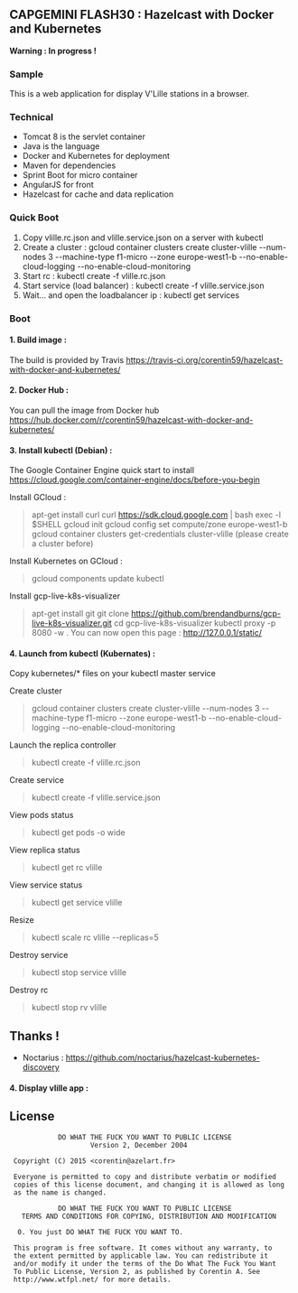 ## CAPGEMINI FLASH30 : Hazelcast with Docker and Kubernetes ##

**Warning : In progress !**

### Sample
This is a web application for display V'Lille stations in a browser.


### Technical
* Tomcat 8 is the servlet container
* Java is the language
* Docker and Kubernetes for deployment
* Maven for dependencies
* Sprint Boot for micro container
* AngularJS for front
* Hazelcast for cache and data replication

### Quick Boot

 1. Copy vlille.rc.json and vlille.service.json on a server with kubectl
 2. Create a cluster : gcloud container clusters create cluster-vlille --num-nodes 3 --machine-type f1-micro --zone europe-west1-b --no-enable-cloud-logging --no-enable-cloud-monitoring
 2. Start rc : kubectl create -f vlille.rc.json
 3. Start service (load balancer) : kubectl create -f vlille.service.json
 4. Wait... and open the loadbalancer ip : kubectl get services

### Boot

#### 1. Build image :
The build is provided by Travis
https://travis-ci.org/corentin59/hazelcast-with-docker-and-kubernetes/

#### 2. Docker Hub :
You can pull the image from Docker hub
https://hub.docker.com/r/corentin59/hazelcast-with-docker-and-kubernetes/

#### 3. Install kubectl (Debian) :
The Google Container Engine quick start to install
https://cloud.google.com/container-engine/docs/before-you-begin

Install GCloud :
> apt-get install curl
> curl https://sdk.cloud.google.com | bash
> exec -l $SHELL
> gcloud init
> gcloud config set compute/zone europe-west1-b
> gcloud container clusters get-credentials cluster-vlille (please create a cluster before)

Install Kubernetes on GCloud :
> gcloud components update kubectl

Install gcp-live-k8s-visualizer
> apt-get install git
> git clone https://github.com/brendandburns/gcp-live-k8s-visualizer.git
> cd gcp-live-k8s-visualizer
> kubectl proxy -p 8080 -w .
You can now open this page : http://127.0.0.1/static/

#### 4. Launch from kubectl (Kubernates) :

Copy kubernetes/* files on your kubectl master service

Create cluster
> gcloud container clusters create cluster-vlille --num-nodes 3 --machine-type f1-micro --zone europe-west1-b --no-enable-cloud-logging --no-enable-cloud-monitoring

Launch the replica controller
> kubectl create -f vlille.rc.json

Create service
> kubectl create -f vlille.service.json

View pods status
> kubectl get pods -o wide

View replica status
> kubectl get rc vlille

View service status
> kubectl get service vlille

Resize
> kubectl scale rc vlille --replicas=5

Destroy service
> kubectl stop service vlille

Destroy rc
> kubectl stop rv vlille

## Thanks !
* Noctarius : https://github.com/noctarius/hazelcast-kubernetes-discovery


#### 4. Display vlille app :


## License

```
            DO WHAT THE FUCK YOU WANT TO PUBLIC LICENSE
                    Version 2, December 2004

 Copyright (C) 2015 <corentin@azelart.fr>

 Everyone is permitted to copy and distribute verbatim or modified
 copies of this license document, and changing it is allowed as long
 as the name is changed.

            DO WHAT THE FUCK YOU WANT TO PUBLIC LICENSE
   TERMS AND CONDITIONS FOR COPYING, DISTRIBUTION AND MODIFICATION

  0. You just DO WHAT THE FUCK YOU WANT TO.
```

```
 This program is free software. It comes without any warranty, to
 the extent permitted by applicable law. You can redistribute it
 and/or modify it under the terms of the Do What The Fuck You Want
 To Public License, Version 2, as published by Corentin A. See
 http://www.wtfpl.net/ for more details.
```
